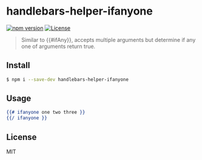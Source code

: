 # handlebars-helper-ifanyone

[![npm version](http://img.shields.io/npm/v/handlebars-helper-ifanyone.svg?style=flat)](https://github.com/makotot/handlebars-helper-ifanyone)
[![License](http://img.shields.io/npm/l/handlebars-helper-ifanyone.svg?style=flat)](https://github.com/makotot/handlebars-helper-ifanyone)

> Similar to {{#ifAny}}, accepts multiple arguments but determine if any one of arguments return true.


## Install

```sh
$ npm i --save-dev handlebars-helper-ifanyone
```

## Usage

```hbs
{{# ifanyone one two three }}
{{/ ifanyone }}
```

## License

MIT
